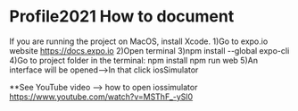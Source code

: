 # Profile2021 How to document
If you are running the project on MacOS, install Xcode.
1)Go to expo.io website
https://docs.expo.io
2)Open terminal
3)npm install --global expo-cli
4)Go to project folder in the terminal:
	npm install
	npm run web
5)An interface will be opened-->In that click iosSimulator


**See YouTube video —> how to open iossimulator
https://www.youtube.com/watch?v=MSThF_-ySl0
